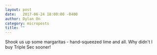 ```yaml
---
layout: post
date:   2017-06-24 18:00:00 -0400
author: Dylan On
category: microposts
title: ""
---
```


Shook us up some margaritas - hand-squeezed lime and all. Why didn't I buy Triple Sec sooner!